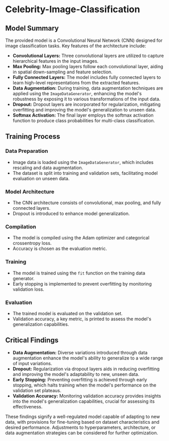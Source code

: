 # Celebrity-Image-Classification

## Model Summary

The provided model is a Convolutional Neural Network (CNN) designed for image classification tasks. Key features of the architecture include:

- **Convolutional Layers:** Three convolutional layers are utilized to capture hierarchical features in the input images.
- **Max Pooling:** Max pooling layers follow each convolutional layer, aiding in spatial down-sampling and feature selection.
- **Fully Connected Layers:** The model includes fully connected layers to learn high-level representations from the extracted features.
- **Data Augmentation:** During training, data augmentation techniques are applied using the `ImageDataGenerator`, enhancing the model's robustness by exposing it to various transformations of the input data.
- **Dropout:** Dropout layers are incorporated for regularization, mitigating overfitting and improving the model's generalization to unseen data.
- **Softmax Activation:** The final layer employs the softmax activation function to produce class probabilities for multi-class classification.

## Training Process

### Data Preparation

- Image data is loaded using the `ImageDataGenerator`, which includes rescaling and data augmentation.
- The dataset is split into training and validation sets, facilitating model evaluation on unseen data.

### Model Architecture

- The CNN architecture consists of convolutional, max pooling, and fully connected layers.
- Dropout is introduced to enhance model generalization.

### Compilation

- The model is compiled using the Adam optimizer and categorical crossentropy loss.
- Accuracy is chosen as the evaluation metric.

### Training

- The model is trained using the `fit` function on the training data generator.
- Early stopping is implemented to prevent overfitting by monitoring validation loss.

### Evaluation

- The trained model is evaluated on the validation set.
- Validation accuracy, a key metric, is printed to assess the model's generalization capabilities.

## Critical Findings

- **Data Augmentation:** Diverse variations introduced through data augmentation enhance the model's ability to generalize to a wide range of input variations.
- **Dropout:** Regularization via dropout layers aids in reducing overfitting and improving the model's adaptability to new, unseen data.
- **Early Stopping:** Preventing overfitting is achieved through early stopping, which halts training when the model's performance on the validation set plateaus.
- **Validation Accuracy:** Monitoring validation accuracy provides insights into the model's generalization capabilities, crucial for assessing its effectiveness.

These findings signify a well-regulated model capable of adapting to new data, with provisions for fine-tuning based on dataset characteristics and desired performance. Adjustments to hyperparameters, architecture, or data augmentation strategies can be considered for further optimization.
